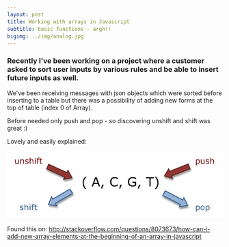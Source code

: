 ```yaml
---
layout: post
title: Working with arrays in Javascript
subtitle: basic functions - argh!!
bigimg: ../img/analog.jpg
---
```


### Recently I've been working on a project where a customer asked to sort user inputs by various rules and be able to insert future inputs as well.

We've been receiving messages with json objects which were sorted before inserting to a table but there was a possibility of adding new forms at the top of table (index 0 of Array).

Before needed only push and pop - so discovering unshift and shift was great :)

Lovely and easily explained:

![Array Functions](../img/1pQk8.jpg)

Found this on: http://stackoverflow.com/questions/8073673/how-can-i-add-new-array-elements-at-the-beginning-of-an-array-in-javascript
